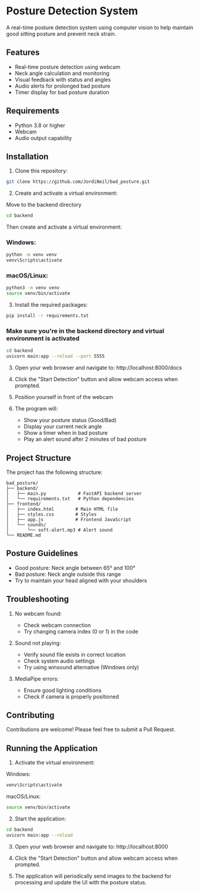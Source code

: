 # Posture Detection System

A real-time posture detection system using computer vision to help maintain good sitting posture and prevent neck strain.

## Features

- Real-time posture detection using webcam
- Neck angle calculation and monitoring
- Visual feedback with status and angles
- Audio alerts for prolonged bad posture
- Timer display for bad posture duration

## Requirements

- Python 3.8 or higher
- Webcam
- Audio output capability

## Installation

1. Clone this repository:

```bash
git clone https://github.com/JordiNeil/bad_posture.git
```

2. Create and activate a virtual environment:

Move to the backend directory
```bash
cd backend
```
Then create and activate a virtual environment:

### Windows:
```bash
python -m venv venv
venv\Scripts\activate
```
### macOS/Linux:
```bash
python3 -m venv venv
source venv/bin/activate
```

3. Install the required packages:

```bash
pip install -r requirements.txt
```

### Make sure you're in the backend directory and virtual environment is activated
```bash
cd backend
uvicorn main:app --reload --port 5555
```

3. Open your web browser and navigate to:
   http://localhost:8000/docs

4. Click the "Start Detection" button and allow webcam access when prompted.

5. Position yourself in front of the webcam
6. The program will:
   - Show your posture status (Good/Bad)
   - Display your current neck angle
   - Show a timer when in bad posture
   - Play an alert sound after 2 minutes of bad posture


## Project Structure

The project has the following structure:

```
bad_posture/
├── backend/
│   ├── main.py            # FastAPI backend server
│   └── requirements.txt   # Python dependencies
├── frontend/
│   ├── index.html        # Main HTML file
│   ├── styles.css        # Styles
│   ├── app.js            # Frontend JavaScript
│   └── sounds/
│       └── soft-alert.mp3 # Alert sound
└── README.md
```

## Posture Guidelines

- Good posture: Neck angle between 65° and 100°
- Bad posture: Neck angle outside this range
- Try to maintain your head aligned with your shoulders

## Troubleshooting

1. No webcam found:
   - Check webcam connection
   - Try changing camera index (0 or 1) in the code

2. Sound not playing:
   - Verify sound file exists in correct location
   - Check system audio settings
   - Try using winsound alternative (Windows only)

3. MediaPipe errors:
   - Ensure good lighting conditions
   - Check if camera is properly positioned

## Contributing

Contributions are welcome! Please feel free to submit a Pull Request.

## Running the Application

1. Activate the virtual environment:

Windows:
```bash
venv\Scripts\activate
```
macOS/Linux:
```bash
source venv/bin/activate
```

2. Start the application:
```bash
cd backend
uvicorn main:app --reload
```

3. Open your web browser and navigate to:
   http://localhost:8000

4. Click the "Start Detection" button and allow webcam access when prompted.

5. The application will periodically send images to the backend for processing and update the UI with the posture status.


